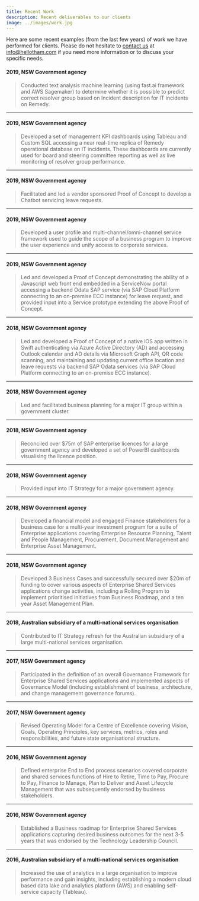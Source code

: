 ```yaml
---
title: Recent Work
description: Recent deliverables to our clients
image: ../images/work.jpg
---
```

Here are some recent examples (from the last few years) of work we have performed for clients. Please do not hesitate to [contact us](https://www.hellotham.com/contactus/) at [info@hellotham.com](mailto:info@hellotham.com) if you need more information or to discuss your specific needs.

#### 2019, NSW Government agency
> Conducted text analysis machine learning (using fast.ai framework and AWS Sagemaker) to determine whether it is possible to predict correct resolver group based on Incident description for IT incidents on Remedy.
---
#### 2019, NSW Government agency
> Developed a set of management KPI dashboards using Tableau and Custom SQL accessing a near real-time replica of Remedy operational database on IT incidents. These dashboards are currently used for board and steering committee reporting as well as live monitoring of resolver group performance.
---
#### 2019, NSW Government agency
> Facilitated and led a vendor sponsored Proof of Concept to develop a Chatbot servicing leave requests.
---
#### 2019, NSW Government agency
> Developed a user profile and multi-channel/omni-channel service framework used to guide the scope of a business program to improve the user experience and unify access to corporate services.
---
#### 2019, NSW Government agency
> Led and developed a Proof of Concept demonstrating the ability of a Javascript web front end embedded in a ServiceNow portal accessing a backend Odata SAP service (via SAP Cloud Platform connecting to an on-premise ECC instance) for leave request, and provided input into a Service prototype extending the above Proof of Concept.
---
#### 2018, NSW Government agency
> Led and developed a Proof of Concept of a native iOS app written in Swift authenticating via Azure Active Directory (AD) and accessing Outlook calendar and AD details via Microsoft Graph API, QR code scanning, and maintaining and updating current office location and leave requests via backend SAP Odata services (via SAP Cloud Platform connecting to an on-premise ECC instance).
---
#### 2018, NSW Government agency
> Led and facilitated business planning for a major IT group within a government cluster.
---
#### 2018, NSW Government agency
> Reconciled over $75m of SAP enterprise licences for a large government agency and developed a set of PowerBI dashboards visualising the licence position.
---
#### 2018, NSW Government agency
> Provided input into IT Strategy for a major government agency.
---
#### 2018, NSW Government agency
> Developed a financial model and engaged Finance stakeholders for a business case for a multi-year investment program for a suite of Enterprise applications covering Enterprise Resource Planning, Talent and People Management, Procurement, Document Management and Enterprise Asset Management.
---
#### 2018, NSW Government agency
> Developed 3 Business Cases and successfully secured over $20m of funding to cover various aspects of Enterprise Shared Services applications change activities, including a Rolling Program to implement prioritised initiatives from Business Roadmap, and a ten year Asset Management Plan.
---
#### 2018, Australian subsidiary of a multi-national services organisation
> Contributed to IT Strategy refresh for the Australian subsidiary of a large multi-national services organisation.
---
#### 2017, NSW Government agency
> Participated in the definition of an overall Governance Framework for Enterprise Shared Services applications and implemented aspects of Governance Model (including establishment of business, architecture, and change management governance forums).
---
#### 2017, NSW Government agency
> Revised Operating Model for a Centre of Excellence covering Vision, Goals, Operating Principles, key services, metrics, roles and responsibilities, and future state organisational structure.
---
#### 2016, NSW Government agency
> Defined enterprise End to End process scenarios covered corporate and shared services functions of Hire to Retire, Time to Pay, Procure to Pay, Finance to Manage, Plan to Deliver and Asset Lifecycle Management that was subsequently endorsed by business stakeholders.
---
#### 2016, NSW Government agency
> Established a Business roadmap for Enterprise Shared Services applications capturing desired business outcomes for the next 3-5 years that was endorsed by the Technology Leadership Council.
---
#### 2016, Australian subsidiary of a multi-national services organisation
> Increased the use of analytics in a large organisation to improve performance and gain insights, including establishing a modern cloud based data lake and analytics platform (AWS) and enabling self-service capacity (Tableau).
